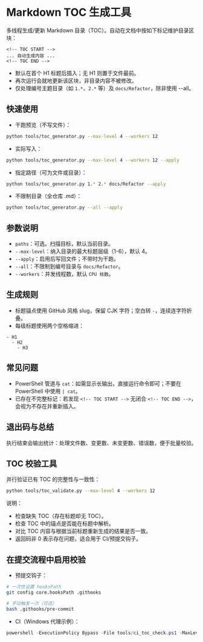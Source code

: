 # Markdown TOC 生成工具

多线程生成/更新 Markdown 目录（TOC）。自动在文档中按如下标记维护目录区块：

```text
<!-- TOC START -->
... 自动生成内容 ...
<!-- TOC END -->
```

- 默认在首个 H1 标题后插入；无 H1 则置于文件最前。
- 再次运行会就地更新该区块，非目录内容不被修改。
- 仅处理编号主题目录（如 `1.*`、`2.*` 等）及 `docs/Refactor`，除非使用 --all。

## 快速使用

- 干跑预览（不写文件）：

```bash
python tools/toc_generator.py --max-level 4 --workers 12
```

- 实际写入：

```bash
python tools/toc_generator.py --max-level 4 --workers 12 --apply
```

- 指定路径（可为文件或目录）：

```bash
python tools/toc_generator.py 1.* 2.* docs/Refactor --apply
```

- 不限制目录（全仓库 .md）：

```bash
python tools/toc_generator.py --all --apply
```

## 参数说明

- `paths`：可选。扫描目标，默认当前目录。
- `--max-level`：纳入目录的最大标题层级（1-6），默认 4。
- `--apply`：启用后写回文件；不带时为干跑。
- `--all`：不限制到编号目录与 `docs/Refactor`。
- `--workers`：并发线程数，默认 `CPU 核数`。

## 生成规则

- 标题锚点使用 GitHub 风格 slug，保留 CJK 字符；空白转 `-`，连续连字符折叠。
- 每级标题使用两个空格缩进：

```text
- H1
  - H2
    - H3
```

## 常见问题

- PowerShell 管道与 `cat`：如需显示长输出，直接运行命令即可；不要在 PowerShell 中使用 `| cat`。
- 已存在不完整标记：若发现 `<!-- TOC START -->` 无闭合 `<!-- TOC END -->`，会视为不存在并重新插入。

## 退出码与总结

执行结束会输出统计：处理文件数、变更数、未变更数、错误数，便于批量校验。

## TOC 校验工具

并行验证已有 TOC 的完整性与一致性：

```bash
python tools/toc_validate.py --max-level 4 --workers 12
```

说明：

- 检查缺失 TOC（存在标题却无 TOC）。
- 检查 TOC 中的锚点是否能在标题中解析。
- 对比 TOC 内容与根据当前标题重新生成的结果是否一致。
- 返回码非 0 表示存在问题，适合用于 CI/预提交钩子。

## 在提交流程中启用校验

- 预提交钩子：

```bash
# 一次性设置 hooksPath
git config core.hooksPath .githooks

# 手动触发一次（可选）
bash .githooks/pre-commit
```

- CI（Windows 代理示例）：

```powershell
powershell -ExecutionPolicy Bypass -File tools/ci_toc_check.ps1 -MaxLevel 4 -Workers 12
```
